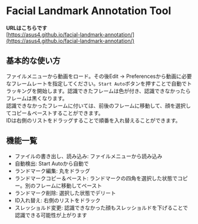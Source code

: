 # Facial Landmark Annotation Tool

__URLはこちらです__  
[https://asus4.github.io/facial-landmark-annotation/](https://asus4.github.io/facial-landmark-annotation/)


## 基本的な使い方

ファイルメニューから動画をロード。その後Edit → Preferencesから動画に必要なフレームレートを指定してください。`Start Auto`ボタンを押すことで自動でトラッキングを開始します。認識できたフレームは色が付き、認識できなかったらフレームは黒くなります。  
認識できなかったフレームに付いては、前後のフレームに移動して、顔を選択してコピー＆ペーストすることができます。  
IDは右側のリストをドラッグすることで順番を入れ替えることができます。


## 機能一覧

- ファイルの書き出し、読み込み: ファイルメニューから読み込み
- 自動検出: Start Autoから自動で
- ランドマーク編集: 丸をドラッグ
- ランドマークコピー＆ペースト: ランドマークの四角を選択した状態でコピー。別のフレームに移動してペースト
- ランドマーク削除: 選択した状態でデリート
- ID入れ替え: 右側のリストをドラック
- スレッショルド変更: 認識できなかった顔もスレッショルドを下げることで認識できる可能性が上がります

